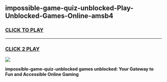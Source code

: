 
## impossible-game-quiz-unblocked-Play-Unblocked-Games-Online-amsb4
<h3>
<a href="https://premium76.site?title=impossible-game-quiz-unblocked&ref=25A">CLICK TO PLAY</a></h3>
<hr>

<h3>
<a href="https://premium76.site?title=impossible-game-quiz-unblocked&ref=25A">CLICK 2 PLAY</a>
  
</h3>

<a href="https://premium76.site?title=impossible-game-quiz-unblocked&ref=25A"><img src="https://clearcache.store/games.png"></a>


**impossible-game-quiz-unblocked games unblocked: Your Gateway to Fun and Accessible Online Gaming**
